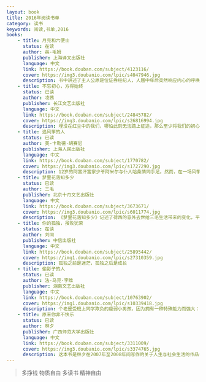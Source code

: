 ```yaml
---
layout: book
title: 2016年阅读书单
category: 读书
keywords: 阅读,书单,2016
books:
    - title: 月亮和六便士
      status: 在读
      author: 英-毛姆  
      publisher: 上海译文出版社
      language: 中文
      link: https://book.douban.com/subject/4123116/
      cover: https://img3.doubanio.com/lpic/s4047946.jpg
      description: 书中讲述了主人公原是位证券经纪人，人届中年后突然响应内心的呼唤，合弃一切到南太平洋的塔希提岛与土著人一起生活，获得灵感，创作出许多艺术杰作。毛姆在小说中深入探讨了生活和艺术两者的矛盾和相互作用。
    - title: 不忘初心，方得始终
      status: 已读
      author: 凌茜
      publisher: 长江文艺出版社
      language: 中文
      link: https://book.douban.com/subject/24845782/
      cover: https://img3.doubanio.com/lpic/s26816994.jpg
      description: 埋没在红尘中的我们，哪怕此刻无法踏上征途，那么至少将我们的初心好好地珍藏在心中，不让它因岁月的冲刷而斑驳失色；静静的等到时机到来的那一刻，用一种温暖睿智的气质，对自己进行一种期望，抚慰自己如野狼一般，在外挣抢饭碗，看似坚硬的心。
    - title: 追风筝的人
      status: 已读
      author: 美-卡勒德·胡赛尼 
      publisher: 上海人民出版社
      language: 中文
      link: https://book.douban.com/subject/1770782/
      cover: https://img3.doubanio.com/lpic/s1727290.jpg
      description: 12岁的阿富汗富家少爷阿米尔与仆人哈桑情同手足。然而，在一场风筝比赛后，发生了一件悲惨不堪的事，阿米尔为自己的懦弱感到自责和痛苦，逼走了哈桑，不久，自己也跟随父亲逃往美国。
    - title: 梦里花落知多少
      status: 已读
      author: 三毛 
      publisher: 北京十月文艺出版社
      language: 中文
      link: https://book.douban.com/subject/3673671/
      cover: https://img3.doubanio.com/lpic/s6011774.jpg
      description: 《梦里花落知多少》记述了荷西的意外去世给三毛生活带来的变化，平静的语调掩藏不了死别的伤痛，哀恸过后的坚强，让这位深情女子更加美丽。
    - title: 你的孤独，虽败犹荣
      status: 在读
      author: 刘同  
      publisher: 中信出版社
      language: 中文
      link: https://book.douban.com/subject/25895442/
      cover: https://img1.doubanio.com/lpic/s27310359.jpg
      description: 孤独之前是迷茫，孤独之后是成长
    - title: 偷影子的人
      status: 已读
      author: 法-马克·李维 
      publisher: 湖南文艺出版社
      language: 中文
      link: https://book.douban.com/subject/10763902/
      cover: https://img1.doubanio.com/lpic/s10339418.jpg
      description: 个老是受班上同学欺负的瘦弱小男孩，因为拥有一种特殊能力而强大：他能“偷别人的影子”，因而能看见他人心事，听见人们心中不愿意说出口的秘密。他开始成为需要帮助者的心灵伙伴，为每个偷来的影子找到点亮生命的小小光芒。
    - title: 原来你非不快乐
      status: 已读
      author: 林夕
      publisher: 广西师范大学出版社
      language: 中文
      link: https://book.douban.com/subject/3311009/
      cover: https://img3.doubanio.com/lpic/s3374765.jpg
      description: 这本书是林夕在2007年至2008年间写作的关于人生与社会生活的作品专集，围绕“快乐/不快乐”的主题，内容涉及心境、工作、时事、社会民生、生命等等多个方面的思考。用他自己的话来说，就是直面“不快乐”，将苦痛解剖，从而找到真正的长久的快乐，以安稳人生，改塑生活的面貌和品质。文字上承袭林夕词作一向的精致风格，蕴涵与晓畅兼备，殊值品味。
---
```


> 多挣钱 物质自由 多读书 精神自由
